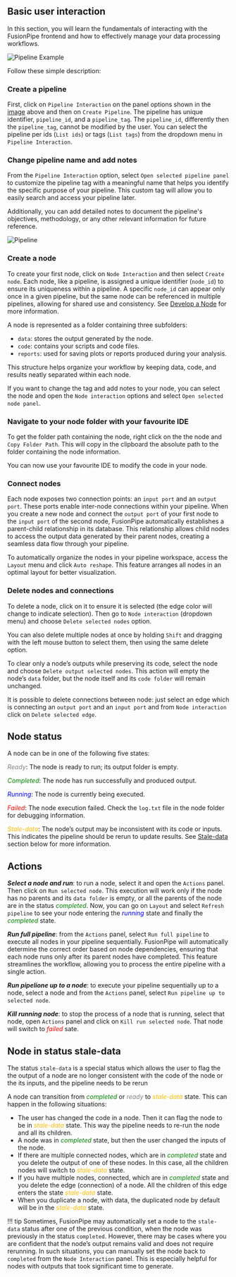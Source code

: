 

## Basic user interaction

In this section, you will learn the fundamentals of interacting with the FusionPipe frontend and how to effectively manage your data processing workflows.

<a id="pipeline-example"></a>
![Pipeline Example](../../images/pipeline_example.jpg)

Follow these simple description:

### Create a pipeline

First, click on `Pipeline Interaction` on the panel options shown in the [image](#pipeline-example) above and then on `Create Pipeline`.
The pipeline has unique identifier, `pipeline_id`, and a `pipeline_tag`. The `pipeline_id`, differently then the `pipeline_tag`, cannot be modified by the user.
 You can select the pipeline per ids (`List ids`) or tags (`List tags`) from the dropdown menu in `Pipeline Interaction`.

### Change pipeline name and add notes

From the `Pipeline Interaction` option, select `Open selected pipeline panel` to customize the pipeline tag with a meaningful name that helps you identify the specific purpose of your pipeline. This custom tag will allow you to easily search and access your pipeline later.

Additionally, you can add detailed notes to document the pipeline's objectives, methodology, or any other relevant information for future reference.

![Pipeline](../../images/pipeline_panel.png)

### Create a node

To create your first node, click on `Node Interaction` and then select `Create node`. Each node, like a pipeline, is assigned a unique identifier (`node_id`) to ensure its uniqueness within a pipeline. A specific `node_id` can appear only once in a given pipeline, but the same node can be referenced in multiple pipelines, allowing for shared use and consistency. See [Develop a Node](user_guide/develop_node.md) for more information.

A node is represented as a folder containing three subfolders:

- `data`: stores the output generated by the node.
- `code`: contains your scripts and code files.
- `reports`: used for saving plots or reports produced during your analysis.

This structure helps organize your workflow by keeping data, code, and results neatly separated within each node.

If you want to change the tag and add notes to your node, you can select the node and open the `Node interaction` options and select `Open selected node panel`. 

### Navigate to your node folder with your favourite IDE

To get the folder path containing the node, right click on the the node and `Copy Folder Path`. This will copy in the clipboard the absolute path to the folder containing the node information. 

You can now use your favourite IDE to modify the code in your node.

### Connect nodes

Each node exposes two connection points: an `input port` and an `output port`. These ports enable inter-node connections within your pipeline. When you create a new node and connect the `output port` of your first node to the `input port` of the second node, FusionPipe automatically establishes a parent-child relationship in its database. This relationship allows child nodes to access the output data generated by their parent nodes, creating a seamless data flow through your pipeline.

To automatically organize the nodes in your pipeline workspace, access the `Layout` menu and click `Auto reshape`. This feature arranges all nodes in an optimal layout for better visualization.

### Delete nodes and connections

To delete a node, click on it to ensure it is selected (the edge color will change to indicate selection). Then go to `Node interaction` (dropdown menu) and choose `Delete selected nodes` option.

You can also delete multiple nodes at once by holding `Shift` and dragging with the left mouse button to select them, then using the same delete option.

To clear only a node’s outputs while preserving its code, select the node and choose `Delete output selected nodes`. This action will empty the node’s `data` folder, but the node itself and its `code folder` will remain unchanged.

It is possible to delete connections between node: just select an edge which is connecting an `output port` and an `input port` and from `Node interaction` click on `Delete selected edge`. 

## Node status

A node can be in one of the following five states:

<span style="color: gray;">_Ready_</span>: The node is ready to run; its output folder is empty.

<span style="color: green;">_Completed_</span>: The node has run successfully and produced output.

<span style="color: blue;">_Running_</span>: The node is currently being executed.

<span style="color: red;">_Failed_</span>: The node execution failed. Check the `log.txt` file in the node folder for debugging information.

<span style="color:rgb(253, 186, 3);">_Stale-data_</span>: The node’s output may be inconsistent with its code or inputs. This indicates the pipeline should be rerun to update results. See [Stale-data](#section-on-stale-data) section below for more information.

## Actions

**_Select a node and run_**: to run a node, select it and open the `Actions` panel. Then click on `Run selected node`.  This execution will work only if the node has no parents and its `data folder` is empty, or all the parents of the node are in the status <span style="color: green;">_completed_</span>. Now, you can go on `Layout` and select `Refresh pipeline` to see your node entering the <span style="color: blue;">_running_</span> state and finally the <span style="color: green;">_completed_</span> state.

**_Run full pipeline_**: from the `Actions` panel, select `Run full pipeline` to execute all nodes in your pipeline sequentially. FusionPipe will automatically determine the correct order based on node dependencies, ensuring that each node runs only after its parent nodes have completed. This feature streamlines the workflow, allowing you to process the entire pipeline with a single action.

**_Run pipelione up to a node_**: to execute your pipeline sequentially up to a node, select a node and from the `Actions` panel, select `Run pipeline up to selected node`.

**_Kill running node_**:  to stop the process of a node that is running, select that node, open `Actions` panel and click on `Kill run selected node`. That node will switch to <span style="color: red;">_failed_</span> sate. 

## Node in status stale-data <a id="section-on-stale-data"></a>
The status `stale-data` is a special status which allows the user to flag the the output of a node are no longer consistent with the code of the node or the its inputs, and the pipeline needs to be rerun

A node can transition from <span style="color: green;">_completed_</span> or <span style="color: gray;">_ready_</span> to <span style="color:rgb(253, 186, 3);">_stale-data_</span> state. This can happen in the following situations:

- The user has changed the code in a node. Then it can flag the node to be in <span style="color:rgb(253, 186, 3);">_stale-data_</span> state. This way the pipeline needs to re-run the node and all its children.
- A node was in <span style="color: green;">_completed_</span> state, but then the user changed the inputs of the node.
- If there are multiple connected nodes, which are in <span style="color: green;">_completed_</span> state and you delete the output of one of these nodes. In this case, all the children nodes will switch to <span style="color:rgb(253, 186, 3);">_stale-data_</span> state.
- If you have multiple nodes, connected, which are in <span style="color: green;">_completed_</span> state and you delete the edge (connection) of a node. All the children of this edge enters the state <span style="color:rgb(253, 186, 3);">_stale-data_</span> state.
- When you duplicate a node, with data, the duplicated node by default will be in the <span style="color:rgb(253, 186, 3);">_stale-data_</span> state.

!!! tip
    Sometimes, FusionPipe may automatically set a node to the `stale-data` status after one of the previous condition, when the node was previously in the status `completed`. However, there may be cases where you are confident that the node’s output remains valid and does not require rerunning. In such situations, you can manually set the node back to `completed` from the `Node Interaction` panel. This is especially helpful for nodes with outputs that took significant time to generate.


